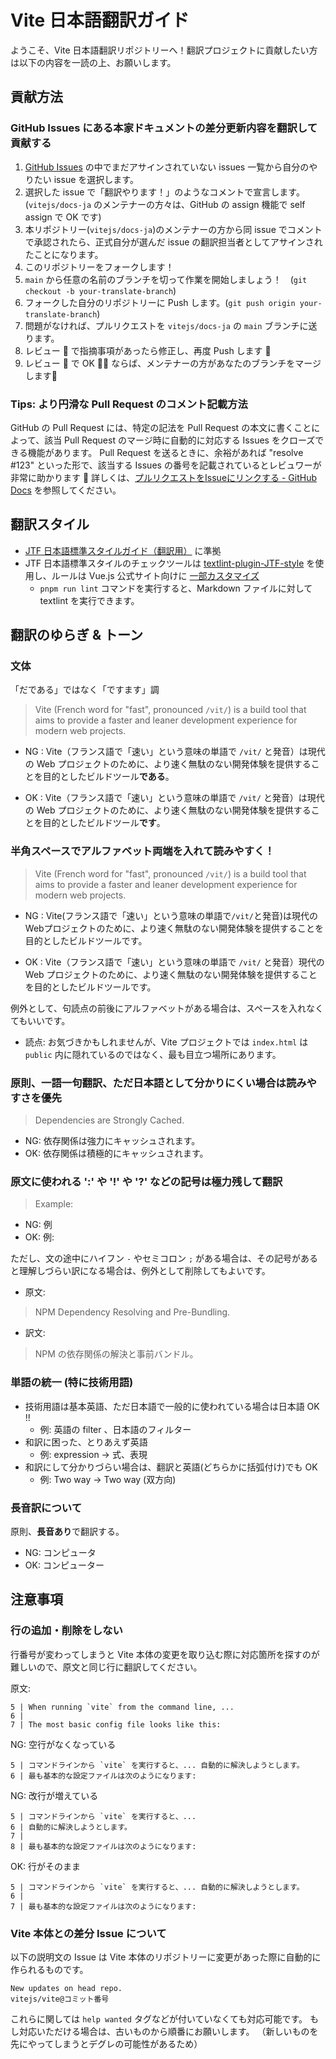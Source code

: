 # Vite 日本語翻訳ガイド

ようこそ、Vite 日本語翻訳リポジトリーへ！翻訳プロジェクトに貢献したい方は以下の内容を一読の上、お願いします。

## 貢献方法

### GitHub Issues にある本家ドキュメントの差分更新内容を翻訳して貢献する

1. [GitHub Issues](https://github.com/vitejs/docs-ja/issues) の中でまだアサインされていない issues 一覧から自分のやりたい issue を選択します。
2. 選択した issue で「翻訳やります！」のようなコメントで宣言します。(`vitejs/docs-ja` のメンテナーの方々は、GitHub の assign 機能で self assign で OK です)
3. 本リポジトリー(`vitejs/docs-ja`)のメンテナーの方から同 issue でコメントで承認されたら、正式自分が選んだ issue の翻訳担当者としてアサインされたことになります。
4. このリポジトリーをフォークします！
5. `main` から任意の名前のブランチを切って作業を開始しましょう！　(`git checkout -b your-translate-branch`)
6. フォークした自分のリポジトリーに Push します。(`git push origin your-translate-branch`)
7. 問題がなければ、プルリクエストを `vitejs/docs-ja` の `main` ブランチに送ります。
8. レビュー 👀 で指摘事項があったら修正し、再度 Push します 📝
9. レビュー 👀 で OK 🙆‍♀️ ならば、メンテナーの方があなたのブランチをマージします🎉


### Tips: より円滑な Pull Request のコメント記載方法

GitHub の Pull Request には、特定の記法を Pull Request の本文に書くことによって、該当 Pull Request のマージ時に自動的に対応する Issues をクローズできる機能があります。 Pull Request を送るときに、余裕があれば "resolve #123" といった形で、該当する Issues の番号を記載されているとレビュワーが非常に助かります 🙏 詳しくは、[プルリクエストをIssueにリンクする - GitHub Docs](https://docs.github.com/ja/github/managing-your-work-on-github/linking-a-pull-request-to-an-issue) を参照してください。

## 翻訳スタイル

- [JTF 日本語標準スタイルガイド（翻訳用）](https://www.jtf.jp/tips/styleguide) に準拠
- JTF 日本語標準スタイルのチェックツールは [textlint-plugin-JTF-style](https://github.com/azu/textlint-plugin-JTF-style) を使用し、ルールは Vue.js 公式サイト向けに [一部カスタマイズ](https://github.com/vitejs/docs-ja/blob/main/.textlintrc)
  - `pnpm run lint` コマンドを実行すると、Markdown ファイルに対して textlint を実行できます。

## 翻訳のゆらぎ & トーン

### 文体

「だである」ではなく「ですます」調

> Vite (French word for "fast", pronounced `/vit/`) is a build tool that aims to provide a faster and leaner development experience for modern web projects.

<!-- textlint-disable -->
- NG : Vite（フランス語で「速い」という意味の単語で `/vit/` と発音）は現代の Web プロジェクトのために、より速く無駄のない開発体験を提供することを目的としたビルドツール**である**。
<!-- textlint-enable -->
- OK : Vite（フランス語で「速い」という意味の単語で `/vit/` と発音）は現代の Web プロジェクトのために、より速く無駄のない開発体験を提供することを目的としたビルドツール**です**。

### 半角スペースでアルファベット両端を入れて読みやすく！

> Vite (French word for "fast", pronounced `/vit/`) is a build tool that aims to provide a faster and leaner development experience for modern web projects.

<!-- textlint-disable -->
- NG : Vite(フランス語で「速い」という意味の単語で`/vit/`と発音)は現代のWebプロジェクトのために、より速く無駄のない開発体験を提供することを目的としたビルドツールです。
<!-- textlint-enable -->
- OK : Vite（フランス語で「速い」という意味の単語で `/vit/` と発音）現代の Web プロジェクトのために、より速く無駄のない開発体験を提供することを目的としたビルドツールです。

例外として、句読点の前後にアルファベットがある場合は、スペースを入れなくてもいいです。

- 読点: お気づきかもしれませんが、Vite プロジェクトでは `index.html` は `public` 内に隠れているのではなく、最も目立つ場所にあります。

### 原則、一語一句翻訳、ただ日本語として分かりにくい場合は読みやすさを優先

> Dependencies are Strongly Cached.

- NG: 依存関係は強力にキャッシュされます。
- OK: 依存関係は積極的にキャッシュされます。

### 原文に使われる ':' や '!' や '?' などの記号は極力残して翻訳

> Example:

- NG: 例
- OK: 例:

ただし、文の途中にハイフン `-` やセミコロン `;` がある場合は、その記号があると理解しづらい訳になる場合は、例外として削除してもよいです。

- 原文:

> NPM Dependency Resolving and Pre-Bundling.

- 訳文:

> NPM の依存関係の解決と事前バンドル。

### 単語の統一 (特に技術用語)

- 技術用語は基本英語、ただ日本語で一般的に使われている場合は日本語 OK !!
  - 例: 英語の filter 、日本語のフィルター
- 和訳に困った、とりあえず英語
  - 例: expression -> 式、表現
- 和訳にして分かりづらい場合は、翻訳と英語(どちらかに括弧付け)でも OK
  - 例: Two way -> Two way (双方向)

### 長音訳について

原則、**長音あり**で翻訳する。

- NG: コンピュータ
- OK: コンピューター

## 注意事項

### 行の追加・削除をしない

行番号が変わってしまうと Vite 本体の変更を取り込む際に対応箇所を探すのが難しいので、原文と同じ行に翻訳してください。

原文:

```text
5 | When running `vite` from the command line, ...
6 |
7 | The most basic config file looks like this:
```

NG: 空行がなくなっている

```text
5 | コマンドラインから `vite` を実行すると、... 自動的に解決しようとします。
6 | 最も基本的な設定ファイルは次のようになります:
```

NG: 改行が増えている

```text
5 | コマンドラインから `vite` を実行すると、...
6 | 自動的に解決しようとします。
7 |
8 | 最も基本的な設定ファイルは次のようになります:
```

OK: 行がそのまま

```text
5 | コマンドラインから `vite` を実行すると、... 自動的に解決しようとします。
6 |
7 | 最も基本的な設定ファイルは次のようになります:
```

### Vite 本体との差分 Issue について

以下の説明文の Issue は Vite 本体のリポジトリーに変更があった際に自動的に作られるものです。

```text
New updates on head repo.
vitejs/vite@コミット番号
```

これらに関しては `help wanted` タグなどが付いていなくても対応可能です。
もし対応いただける場合は、古いものから順番にお願いします。
（新しいものを先にやってしまうとデグレの可能性があるため）
